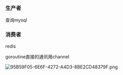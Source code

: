 ### 生产者
查询mysql

### 消费者
redis

goroutine直接的通讯用channel

![95B59F05-6E6F-4272-A4D3-8BE2CD48379F.png](https://i.loli.net/2019/05/27/5cebe663dce4e19631.png)